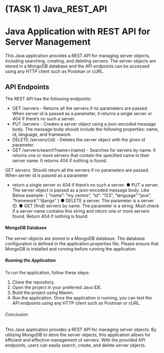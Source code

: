 # (TASK 1) Java_REST_API 

# Java Application with REST API for Server Management
This Java application provides a REST API for managing server objects, including searching, creating, and deleting servers. The server objects are stored in a MongoDB database and the API endpoints can be accessed using any HTTP client such as Postman or cURL.

## API Endpoints
The REST API has the following endpoints:

- GET /servers - Returns all the servers if no parameters are passed. When server id is passed as a parameter, it returns a single server or 404 if there’s no such a server.
- PUT /servers - Creates a server object using a json-encoded message body. The message body should include the following properties: name, id, language, and framework.
- DELETE /servers/{id} - Deletes the server object with the given id parameter.
- GET /servers/search?name={name} - Searches for servers by name. It returns one or more servers that contain the specified name in their server name. It returns 404 if nothing is found.

GET servers. Should return all the servers if no parameters are passed. When server id is passed as a parameter
 - return a single server or 404 if there’s no such a server.
● PUT a server. The server object is passed as a json-encoded message body. Like Below
example:
{
“name”: ”my centos”,
“id”: “123”,
“language”:”java”,
“framework”:”django”
}
● DELETE a server. The parameter is a server ID.
● GET (find) servers by name. The parameter is a string. Must check if a server name
contains this string and return one or more servers found. Return 404 if nothing is found.

#### MongoDB Database
The server objects are stored in a MongoDB database. The database configuration is defined in the application.properties file. Please ensure that MongoDB is installed and running before running the application.

##### Running the Application
 To run the application, follow these steps:

  1. Clone the repository.
  2. Open the project in your preferred Java IDE.
  3. Build the project using Maven.
  4. Run the application.
 Once the application is running, you can test the API endpoints using any HTTP client such as Postman or cURL.

###### Conclusion
This Java application provides a REST API for managing server objects. By utilizing MongoDB to store the server objects, this application allows for efficient and effective management of servers. With the provided API endpoints, users can easily search, create, and delete server objects.
